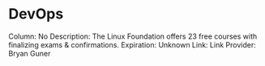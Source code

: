# DevOps

Column: No
Description: The Linux Foundation offers 23 free courses with finalizing exams & confirmations.
Expiration: Unknown
Link: Link
Provider: Bryan Guner

